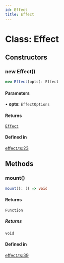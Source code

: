```yaml
---
id: Effect
title: Effect
---
```


# Class: Effect

## Constructors

### new Effect()

```ts
new Effect(opts): Effect
```

#### Parameters

• **opts**: `EffectOptions`

#### Returns

[`Effect`](effect.md)

#### Defined in

[effect.ts:23](https://github.com/TanStack/store/blob/main/packages/store/src/effect.ts#L23)

## Methods

### mount()

```ts
mount(): () => void
```

#### Returns

`Function`

##### Returns

`void`

#### Defined in

[effect.ts:39](https://github.com/TanStack/store/blob/main/packages/store/src/effect.ts#L39)
